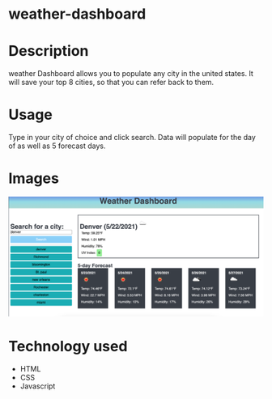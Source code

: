 # weather-dashboard

# Description 
weather Dashboard allows you to populate any city in the united states. It will save your top 8 cities, so that you can refer back to them. 

# Usage 
Type in your city of choice and click search. Data will populate for the day of as well as 5 forecast days. 


# Images
<img src='https://github.com/norgard7/weather-dashboard/blob/main/images/weatherDashboard.png'>

# Technology used
<ul>
  <li>HTML</li>
  <li>CSS</li>
  <li>Javascript</li>
</ul>

